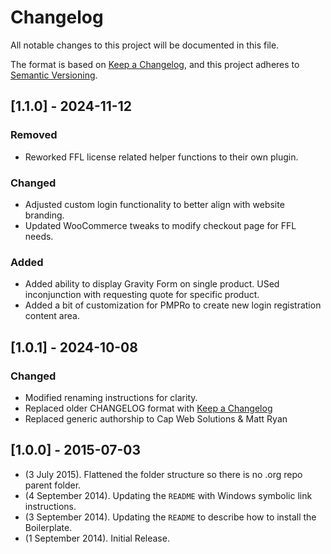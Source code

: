 # Changelog

All notable changes to this project will be documented in this file.

The format is based on [Keep a Changelog](https://keepachangelog.com/en/1.1.0/),
and this project adheres to [Semantic Versioning](https://semver.org/spec/v2.0.0.html).

## [1.1.0] - 2024-11-12

### Removed

- Reworked FFL license related helper functions to their own plugin. 

### Changed

- Adjusted custom login functionality to better align with website branding. 
- Updated WooCommerce tweaks to modify checkout page for FFL needs. 

### Added 

- Added ability to display Gravity Form on single product. USed inconjunction with requesting quote for specific product. 
- Added a bit of customization for PMPRo to create new login registration content area. 

## [1.0.1] - 2024-10-08

### Changed

- Modified renaming instructions for clarity. 
- Replaced older CHANGELOG format with [Keep a Changelog](https://keepachangelog.com/)
- Replaced generic authorship to Cap Web Solutions & Matt Ryan

## [1.0.0] - 2015-07-03
* (3 July 2015). Flattened the folder structure so there is no .org repo parent folder.
* (4 September 2014). Updating the `README` with Windows symbolic link instructions.
* (3 September 2014). Updating the `README` to describe how to install the Boilerplate.
* (1 September 2014). Initial Release.
